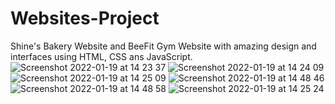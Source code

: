 # Websites-Project
Shine's Bakery Website and 
BeeFit Gym Website with amazing design and interfaces using HTML, CSS ans JavaScript.
![Screenshot 2022-01-19 at 14 23 37](https://user-images.githubusercontent.com/68947690/150101896-8f52654a-9917-4fbe-8794-40d7d03763fc.png)
![Screenshot 2022-01-19 at 14 24 09](https://user-images.githubusercontent.com/68947690/150101914-2e03c238-19d8-4942-a543-f0ba8246bae0.png)
![Screenshot 2022-01-19 at 14 25 09](https://user-images.githubusercontent.com/68947690/150101925-cb82c8f3-1534-48ce-93f2-731b11faa99c.png)
![Screenshot 2022-01-19 at 14 48 46](https://user-images.githubusercontent.com/68947690/150101947-11e7aeed-0450-4334-9b1c-6ebcbdff27fb.png)
![Screenshot 2022-01-19 at 14 48 58](https://user-images.githubusercontent.com/68947690/150101965-1e8ec860-bd4e-4803-b5db-99828f6e645e.png)
![Screenshot 2022-01-19 at 14 25 24](https://user-images.githubusercontent.com/68947690/150101985-e6254f74-81c7-43b0-aaf7-5350736812c4.png)




